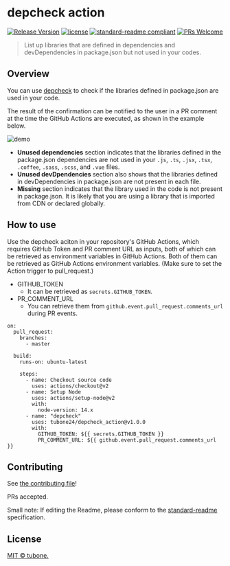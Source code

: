 # depcheck action

[![Release Version](https://release-badges-generator.vercel.app/api/releases.svg?user=tubone24&repo=depcheck_action&gradient=ff6600,ffe500)](https://github.com/tubone24/depcheck_action/releases/latest)
[![license](https://img.shields.io/github/license/tubone24/depcheck_action.svg)](LICENSE)
[![standard-readme compliant](https://img.shields.io/badge/readme%20style-standard-brightgreen.svg?style=flat-square)](https://github.com/RichardLitt/standard-readme)
[![PRs Welcome](https://img.shields.io/badge/PRs-welcome-brightgreen.svg?style=flat-square)](http://makeapullrequest.com)

> List up libraries that are defined in dependencies and devDependencies in package.json but not used in your codes.

## Overview

You can use [depcheck](https://github.com/depcheck/depcheck) to check if the libraries defined in package.json are used in your code.

The result of the confirmation can be notified to the user in a PR comment at the time the GitHub Actions are executed, as shown in the example below.

![demo](https://i.imgur.com/x0HzZEF.png)

- **Unused dependencies** section indicates that the libraries defined in the package.json dependencies are not used in your `.js`, `.ts`, `.jsx`, `.tsx`, `.coffee`, `.sass`, `.scss`, and `.vue` files.
- **Unused devDpendencies** section also shows that the libraries defined in devDependencies in package.json are not present in each file.
- **Missing** section indicates that the library used in the code is not present in package.json. It is likely that you are using a library that is imported from CDN or declared globally.

## How to use

Use the depcheck aciton in your repository's GitHub Actions, which requires GitHub Token and PR comment URL as inputs, both of which can be retrieved as environment variables in GitHub Actions. Both of them can be retrieved as GitHub Actions environment variables. (Make sure to set the Action trigger to pull_request.)

- GITHUB_TOKEN
  - It can be retrieved as `secrets.GITHUB_TOKEN`.
- PR_COMMENT_URL
  - You can retrieve them from `github.event.pull_request.comments_url` during PR events.

```
on:
  pull_request:
    branches:
      - master
      
  build:
    runs-on: ubuntu-latest

    steps:
      - name: Checkout source code
        uses: actions/checkout@v2
      - name: Setup Node
        uses: actions/setup-node@v2
        with:
          node-version: 14.x
      - name: "depcheck"
        uses: tubone24/depcheck_action@v1.0.0
        with:
          GITHUB_TOKEN: ${{ secrets.GITHUB_TOKEN }}
          PR_COMMENT_URL: ${{ github.event.pull_request.comments_url }}
```

## Contributing

See [the contributing file](CONTRIBUTING.md)!

PRs accepted.

Small note: If editing the Readme, please conform to the [standard-readme](https://github.com/RichardLitt/standard-readme) specification.

## License

[MIT © tubone.](LICENSE)
